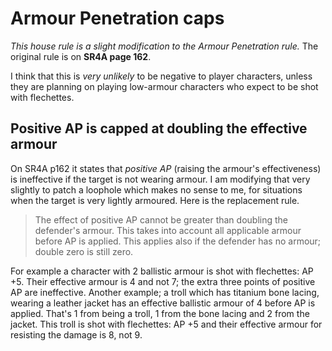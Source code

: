 # Armour Penetration caps

_This house rule is a slight modification to the Armour Penetration rule._
The original rule is on **SR4A page 162**.

I think that this is _very unlikely_ to be negative to player characters, unless they are planning on playing low-armour characters who expect to be shot with flechettes.

## Positive AP is capped at doubling the effective armour

On SR4A p162 it states that _positive AP_ (raising the armour's effectiveness) is ineffective if the target is not wearing armour.
I am modifying that very slightly to patch a loophole which makes no sense to me, for situations when the target is very lightly armoured.
Here is the replacement rule.

> The effect of positive AP cannot be greater than doubling the defender's armour.
> This takes into account all applicable armour before AP is applied.
> This applies also if the defender has no armour; double zero is still zero.

For example a character with 2 ballistic armour is shot with flechettes: AP +5. Their effective armour is 4 and not 7; the extra three points of positive AP are ineffective.
Another example; a troll which has titanium bone lacing, wearing a leather jacket has an effective ballistic armour of 4 before AP is applied.  That's 1 from being a troll, 1 from the bone lacing and 2 from the jacket.  This troll is shot with flechettes: AP +5 and their effective armour for resisting the damage is 8, not 9.
